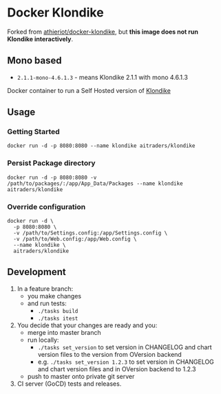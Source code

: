 # Docker Klondike

Forked from [athieriot/docker-klondike](https://github.com/athieriot/docker-klondike/commit/094517f0349ddec6317da7ce7bfcdf40ae52a4fd),
 but **this image does not run Klondike interactively**.

## Mono based

- ```2.1.1-mono-4.6.1.3``` - means Klondike 2.1.1 with mono 4.6.1.3

Docker container to run a Self Hosted version of [Klondike](https://github.com/themotleyfool/Klondike)

## Usage

### Getting Started

```
docker run -d -p 8080:8080 --name klondike aitraders/klondike
```

### Persist Package directory

```
docker run -d -p 8080:8080 -v /path/to/packages/:/app/App_Data/Packages --name klondike aitraders/klondike
```

### Override configuration

```
docker run -d \
  -p 8080:8080 \
  -v /path/to/Settings.config:/app/Settings.config \
  -v /path/to/Web.config:/app/Web.config \
  --name klondike \
  aitraders/klondike
```

## Development
1. In a feature branch:
   * you make changes
   * and run tests:
       * `./tasks build`
       * `./tasks itest`
1. You decide that your changes are ready and you:
   * merge into master branch
   * run locally:
     * `./tasks set_version` to set version in CHANGELOG and chart version files to
     the version from OVersion backend
     * e.g. `./tasks set_version 1.2.3` to set version in CHANGELOG and chart version
      files and in OVersion backend to 1.2.3
   * push to master onto private git server
1. CI server (GoCD) tests and releases.
